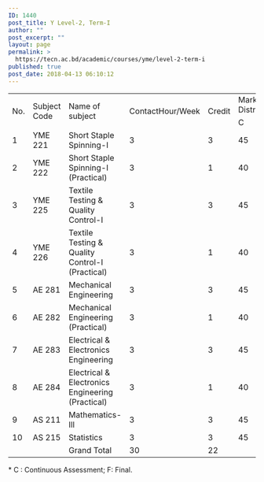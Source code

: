 ```yaml
---
ID: 1440
post_title: Y Level-2, Term-I
author: ""
post_excerpt: ""
layout: page
permalink: >
  https://tecn.ac.bd/academic/courses/yme/level-2-term-i
published: true
post_date: 2018-04-13 06:10:12
---
```

<table width="635">
<tbody>
<tr>
<td rowspan="2" width="34">No.</td>
<td rowspan="2" width="82">Subject Code</td>
<td rowspan="2" width="204">Name of subject</td>
<td rowspan="2" width="62">ContactHour/Week</td>
<td rowspan="2" width="63">Credit</td>
<td colspan="3" width="190">Mark Distribution*</td>
</tr>
<tr>
<td width="63">C</td>
<td width="63">F</td>
<td width="64">Total</td>
</tr>
<tr>
<td width="34">1</td>
<td width="82">YME 221</td>
<td width="204">Short Staple Spinning-I</td>
<td width="62">3</td>
<td width="63">3</td>
<td width="63">45</td>
<td width="63">105</td>
<td width="64">150</td>
</tr>
<tr>
<td width="34">2</td>
<td width="82">YME 222</td>
<td width="204">Short Staple Spinning-I (Practical)</td>
<td width="62">3</td>
<td width="63">1</td>
<td width="63">40</td>
<td width="63">10</td>
<td width="64">50</td>
</tr>
<tr>
<td width="34">3</td>
<td width="82">YME 225</td>
<td width="204">Textile Testing &amp; Quality Control-I</td>
<td width="62">3</td>
<td width="63">3</td>
<td width="63">45</td>
<td width="63">105</td>
<td width="64">150</td>
</tr>
<tr>
<td width="34">4</td>
<td width="82">YME 226</td>
<td width="204">Textile Testing &amp; Quality Control-I (Practical)</td>
<td width="62">3</td>
<td width="63">1</td>
<td width="63">40</td>
<td width="63">10</td>
<td width="64">50</td>
</tr>
<tr>
<td width="34">5</td>
<td width="82">AE 281</td>
<td width="204">Mechanical Engineering</td>
<td width="62">3</td>
<td width="63">3</td>
<td width="63">45</td>
<td width="63">105</td>
<td width="64">150</td>
</tr>
<tr>
<td width="34">6</td>
<td width="82">AE 282</td>
<td width="204">Mechanical Engineering (Practical)</td>
<td width="62">3</td>
<td width="63">1</td>
<td width="63">40</td>
<td width="63">10</td>
<td width="64">50</td>
</tr>
<tr>
<td width="34">7</td>
<td width="82">AE 283</td>
<td width="204">Electrical &amp; Electronics Engineering</td>
<td width="62">3</td>
<td width="63">3</td>
<td width="63">45</td>
<td width="63">105</td>
<td width="64">150</td>
</tr>
<tr>
<td width="34">8</td>
<td width="82">AE 284</td>
<td width="204">Electrical &amp; Electronics Engineering (Practical)</td>
<td width="62">3</td>
<td width="63">1</td>
<td width="63">40</td>
<td width="63">10</td>
<td width="64">50</td>
</tr>
<tr>
<td width="34">9</td>
<td width="82">AS 211</td>
<td width="204">Mathematics-Ill</td>
<td width="62">3</td>
<td width="63">3</td>
<td width="63">45</td>
<td width="63">105</td>
<td width="64">150</td>
</tr>
<tr>
<td width="34">10</td>
<td width="82">AS 215</td>
<td width="204">Statistics</td>
<td width="62">3</td>
<td width="63">3</td>
<td width="63">45</td>
<td width="63">105</td>
<td width="64">150</td>
</tr>
<tr>
<td width="34"></td>
<td width="82"></td>
<td width="204">Grand Total</td>
<td width="62">30</td>
<td width="63">22</td>
<td width="63"></td>
<td width="63"></td>
<td width="64"></td>
</tr>
</tbody>
</table>
* C : Continuous Assessment; F: Final.